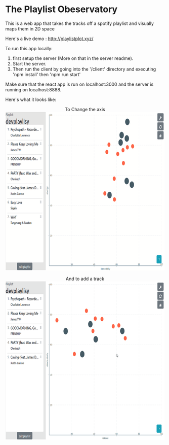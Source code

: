 # The Playlist Obeservatory
This is a web app that takes the tracks off a spotify playlist and visually maps them in 2D space

Here's a live demo : http://playlistplot.xyz/

To run this app locally:  
1. first setup the server (More on that in the server readme).  
1. Start the server.  
1. Then run the client by going into the '/client' directory and executing 'npm install' then 'npm run start'

Make sure that the react app is run on localhost:3000 and the server is running on localhost:8888.

Here's what it looks like:  
<p align="center">
  To Change the axis
<img src="demo_gifs/axis_demo.gif"  height="500">
  </p>
 <p align="center">
  And to add a track
<img src="demo_gifs/add_demo.gif"  height="500">
</p>





